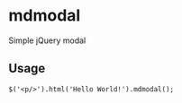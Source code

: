# mdmodal
Simple jQuery modal

## Usage
<code>$('&lt;p/&gt;').html('Hello World!').mdmodal();</code>
